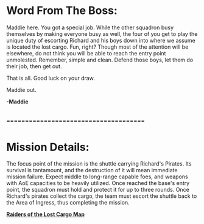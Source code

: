 # Word From The Boss:

Maddie here. You got a special job. While the other squadron busy themselves by making everyone busy as well, the four of you get to play the unique duty of escorting Richard and his boys down into where we assume is located the lost cargo. Fun, right? Though most of the attention will be elsewhere, do not think you will be able to reach the entry point unmolested. Remember, simple and clean. Defend those boys, let them do their job, then get out.

That is all. Good luck on your draw.

Maddie out.

**-Maddie**

## -------------------------------------
# Mission Details:

The focus point of the mission is the shuttle carrying Richard's Pirates. Its survival is tantamount, and the destruction of it will mean immediate mission failure. Expect middle to long-range capable foes, and weapons with AoE capacities to be heavily utilized. Once reached the base's entry point, the squadron must hold and protect it for up to three rounds. Once Richard's pirates collect the cargo, the team must escort the shuttle back to the Area of Ingress, thus completing the mission.

[**Raiders of the Lost Cargo Map**]()